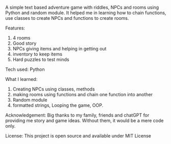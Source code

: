 A simple text based adventure game with riddles, NPCs and rooms using Python and random module. It helped me in learning how to chain functions, use classes to create NPCs and functions to create rooms.

Features:
1. 4 rooms
2. Good story
3. NPCs giving items and helping in getting out
4. inventory to keep items
5. Hard puzzles to test minds

Tech used:
Python

What I learned:
1. Creating NPCs using classes, methods
2. making rooms using functions and chain one function into another
3. Random module
4. formatted strings, Looping the game, OOP.

Acknowledgement:
Big thanks to my family, friends and chatGPT for providing me story and game ideas. Without them, it would be a mere code only.

License:
This project is open source and available under MIT License
